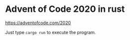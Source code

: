 # Advent of Code 2020 in rust
https://adventofcode.com/2020

Just type ```cargo run``` to execute the program.